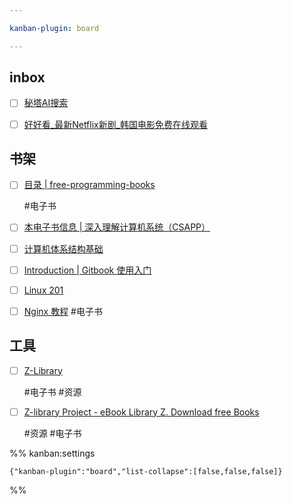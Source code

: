 ```yaml
---

kanban-plugin: board

---
```


## inbox

- [ ] [秘塔AI搜索](https://metaso.cn/bookshelf)
- [ ] [好好看\_最新Netflix新剧\_韩国电影免费在线观看](https://www.hhkan1.com/)


## 书架

- [ ] [目录 \| free-programming-books](https://ebookfoundation.github.io/free-programming-books/books/free-programming-books-zh.html)
	
	#电子书
- [ ] [本电子书信息 \| 深入理解计算机系统（CSAPP）](https://hansimov.gitbook.io/csapp)
- [ ] [计算机体系结构基础](https://foxsen.github.io/archbase/)
- [ ] [Introduction \| Gitbook 使用入门](https://tonydeng.github.io/gitbook-zh/gitbook-howtouse/index.html)
- [ ] [Linux 201](https://201.ustclug.org/)
- [ ] [Nginx 教程](https://nginx.mosong.cc/)
	#电子书


## 工具

- [ ] [Z-Library](https://zh.z-lib.gd/)
	
	#电子书 #资源
- [ ] [Z-library Project - eBook Library Z. Download free Books](https://z-library.sk/)
	
	#资源 #电子书




%% kanban:settings
```
{"kanban-plugin":"board","list-collapse":[false,false,false]}
```
%%